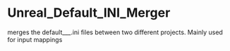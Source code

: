 # Unreal_Default_INI_Merger
merges the default___.ini files between two different projects. Mainly used for input mappings
